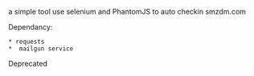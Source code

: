 a simple tool use selenium and PhantomJS to auto checkin smzdm.com

Dependancy:

    * requests
    *  mailgun service

Deprecated
